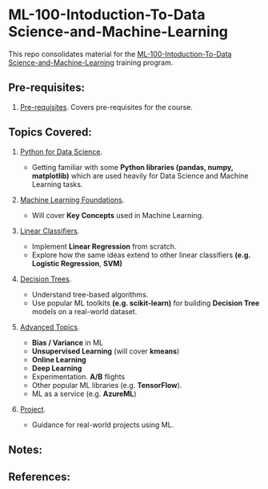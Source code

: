 # ML-100-Intoduction-To-Data Science-and-Machine-Learning

This repo consolidates material for the [ML-100-Intoduction-To-Data Science-and-Machine-Learning](http://www.z2datalabs.com/data-science) training program.

## Pre-requisites:

1. [Pre-requisites](week0).
Covers pre-requisites for the course.

## Topics Covered:

1. [Python for Data Science](week1).
    - Getting familiar with some **Python libraries (pandas, numpy, matplotlib)** which are used heavily for Data Science and Machine Learning tasks.

2. [Machine Learning Foundations](week2).
    - Will cover **Key Concepts** used in Machine Learning.

3. [Linear Classifiers](week3).
    - Implement **Linear Regression** from scratch.
    - Explore how the same ideas extend to other linear classifiers **(e.g. Logistic Regression**, **SVM)**

4. [Decision Trees](week4).
    - Understand tree-based algorithms.
    - Use popular ML toolkits **(e.g. scikit-learn)** for building **Decision Tree** models on a real-world dataset.

5. [Advanced Topics](week5).
    - **Bias / Variance** in ML
    - **Unsupervised Learning** (will cover **kmeans**)
    - **Online Learning**
    - **Deep Learning**
    - Experimentation. **A/B** flights
    - Other popular ML libraries (e.g. **TensorFlow**).
    - ML as a service (e.g. **AzureML**)

6. [Project](week6).
    - Guidance for real-world projects using ML.

## Notes:

## References:
